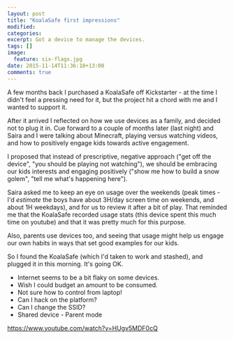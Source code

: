 ```yaml
---
layout: post
title: "KoalaSafe first impressions"
modified:
categories:
excerpt: Got a device to manage the devices.
tags: []
image:
  feature: six-flags.jpg
date: 2015-11-14T11:36:10+13:00
comments: true
---
```


A few months back I purchased a KoalaSafe off Kickstarter - at the time I didn't feel a pressing need for it, but the project hit a chord with me and I wanted to support it.

After it arrived I reflected on how we use devices as a family, and decided not to plug it in. Cue forward to a couple of months later (last night) and Saira and I were talking about Minecraft, playing versus watching videos, and how to positively engage kids towards active engagement.

I proposed that instead of prescriptive, negative approach ("get off the device", "you should be playing not watching"), we should be embracing our kids interests and engaging positively ("show me how to build a snow golem", "tell me what's happening here").

Saira asked me to keep an eye on usage over the weekends (peak times - I'd *estimate* the boys have about 3H/day screen time on weekends, and about 1H weekdays), and for us to review it after a bit of play. That reminded me that the KoalaSafe recorded usage stats (this device spent this much time on youtube) and that it was pretty much for this purpose.

Also, parents use devices too, and seeing that usage might help us engage our own habits in ways that set good examples for our kids.

So I found the KoalaSafe (which I'd taken to work and stashed), and plugged it in this morning. It's going OK.

* Internet seems to be a bit flaky on some devices.
* Wish I could budget an amount to be consumed.
* Not sure how to control from laptop!
* Can I hack on the platform?
* Can I change the SSID?
* Shared device - Parent mode

https://www.youtube.com/watch?v=HUgv5MDF0cQ
